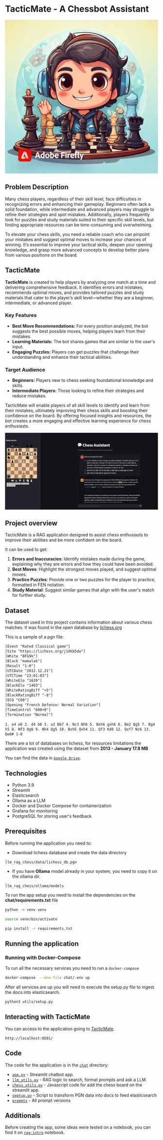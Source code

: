 # TacticMate - A Chessbot Assistant 


<p align="center">
  <img src="img/chess_app_logo.jpg">
</p>

## Problem Description

Many chess players, regardless of their skill level, face difficulties in recognizing errors and enhancing their gameplay. Beginners often lack a solid foundation, while intermediate and advanced players may struggle to refine their strategies and spot mistakes. Additionally, players frequently look for puzzles and study materials suited to their specific skill levels, but finding appropriate resources can be time-consuming and overwhelming.

To elevate your chess skills, you need a reliable coach who can pinpoint your mistakes and suggest optimal moves to increase your chances of winning. It’s essential to improve your tactical skills, deepen your opening knowledge, and grasp more advanced concepts to develop better plans from various positions on the board.

## TacticMate

**TacticMate** is created to help players by analyzing one match at a time and delivering comprehensive feedback. It identifies errors and mistakes, recommends optimal moves, and provides tailored puzzles and study materials that cater to the player’s skill level—whether they are a beginner, intermediate, or advanced player.


### Key Features

- **Best Move Recommendations:** For every position analyzed, the bot suggests the best possible moves, helping players learn from their mistakes.
- **Learning Materials:** The bot shares games that are similar to the user's input.
- **Engaging Puzzles:** Players can get puzzles that challenge their understanding and enhance their tactical abilities.

### Target Audience

- **Beginners:** Players new to chess seeking foundational knowledge and skills.
- **Intermediate Players:** Those looking to refine their strategies and reduce mistakes.

TacticMate will enable players of all skill levels to identify and learn from their mistakes, ultimately improving their chess skills and boosting their confidence on the board. By offering focused insights and resources, the bot creates a more engaging and effective learning experience for chess enthusiasts.

<p align="center">
  <img src="img/app.png">
</p>


## Project overview

TacticMate is a RAG application designed to assist chess enthusiasts to improve 
their abilities and be more confident on the board.

It can be used to get:

1. **Errors and Inaccuracies**: Identify mistakes made during the game, explaining why they are errors and how they could have been avoided.
2. **Best Moves**: Highlight the strongest moves played, and suggest optimal moves.
3. **Practice Puzzles**: Provide one or two puzzles for the player to practice, formatted in FEN notation.
4. **Study Material**: Suggest similar games that align with the user's match for further study.

## Dataset

The dataset used in this project contains information about
various chess matches. It was found in the open database by
[lichess.org](https://database.lichess.org/)

This is a sample of a pgn file:
```
[Event "Rated Classical game"]
[Site "https://lichess.org/j1dkb5dw"]
[White "BFG9k"]
[Black "mamalak"]
[Result "1-0"]
[UTCDate "2012.12.31"]
[UTCTime "23:01:03"]
[WhiteElo "1639"]
[BlackElo "1403"]
[WhiteRatingDiff "+5"]
[BlackRatingDiff "-8"]
[ECO "C00"]
[Opening "French Defense: Normal Variation"]
[TimeControl "600+8"]
[Termination "Normal"]

1. e4 e6 2. d4 b6 3. a3 Bb7 4. Nc3 Nh6 5. Bxh6 gxh6 6. Be2 Qg5 7. Bg4 h5 8. Nf3 Qg6 9. Nh4 Qg5 10. Bxh5 Qxh4 11. Qf3 Kd8 12. Qxf7 Nc6 13. Qe8# 1-0

```

There are a lot of databases on lichess, for resources limitations the application
was created using the dataset from **2013 - January	17.8 MB**


You can find the data in [`Google Drive`](https://drive.google.com/file/d/1kp_3wBAJ-ILfFTwc1MvhLnhXKu2Y4Ki_/view?usp=sharing).

## Technologies

- Python 3.9
- Streamlit
- Elasticsearch
- Ollama as a LLM
- Docker and Docker Compose for containerization
- Grafana for monitoring 
- PostgreSQL for storing user's feedback

## Prerequisites

Before running the application you need to:
- Download lichess database and create the data directory
```
llm_rag_chess/data/lichess_db.pgn
```

- If you have **Ollama** model already in your system, you need to copy it
on the ollama dir.
```
llm_rag_chess/ollama/models
```

To run the app setup you need to install the dependencies on the **chat/requirements.txt** file

```bash
python -m venv venv
```

```bash
source venv/bin/activate
```

```bash
pip install -r requirements.txt
```

## Running the application

### Running with Docker-Compose

To run all the necessary services you need to run a `docker-compose`

```bash
docker-compose  --env-file chat/.env up
```

After all services are up you will need to execute the setup.py file to 
ingest the docs into elasticsearch.

```bash
python3 utils/setup.py
```


## Interacting with TacticMate

You can access to the application going to [TacticMate](http://localhost:8501/).
```
http://localhost:8501/
```


## Code

The code for the application is in the [`chat`](chat/) directory:

- [`app.py`](chat/app.py) - Streamlit chatbot app.
- [`llm_utils.py`](chat/utils/llm_utils.py) - RAG logic to search, format prompts and ask a LLM.
- [`chess_utils.py`](chat/utils/chess_utils.py) - Javascript code for add the chess board on the streamlit app.
- [`septup.py`](chat/utils/septup.py) - Script to transform PGN data into docs to feed elasticsearch
- [`prompts`](chat/utils/prompts) - All prompt versions

## Additionals

Before creating the app, some ideas were tested on a notebook, you can find it on [`rag-intro`](rag-intro.ipynb) notebook.
